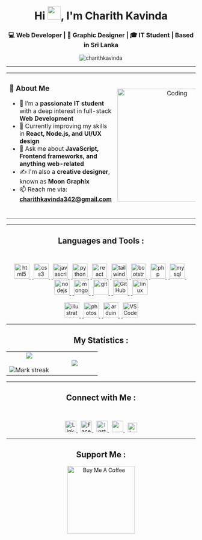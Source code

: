 <h1 align="center">Hi <img src="https://media.giphy.com/media/hvRJCLFzcasrR4ia7z/giphy.gif" width="35">, I'm Charith Kavinda</h1>
<h3 align="center">💻 Web Developer | 🎨 Graphic Designer | 🎓 IT Student | Based in Sri Lanka</h3>

<p align="center">
  <img src="https://komarev.com/ghpvc/?username=charithkavinda&label=Profile%20views&color=0e75b6&style=flat" alt="charithkavinda" />
</p>

---
<table align="center">
<tr border="none">
<td width="50%" align="left">

  ### 🚀 About Me

- 🎯 I’m a **passionate IT student** with a deep interest in full-stack **Web Development**  
- 🌱 Currently improving my skills in **React, Node.js, and UI/UX design**  
- 💬 Ask me about **JavaScript, Frontend frameworks, and anything web-related**  
- ✍️ I'm also a **creative designer**, known as **Moon Graphix**  
- 📫 Reach me via: **charithkavinda342@gmail.com**
<br>

</td>
<td width="50%" align="center">

  <img align="center" alt="Coding" width="300" src="https://github.com/7oSkaaa/7oSkaaa/blob/main/Images/Right_Side.gif?raw=true">

  
  </td>
</tr>
</table>

---


<h2 align="center">Languages and Tools :</h2><br>

<p align="center"><a href="https://www.w3schools.org/html/" target="_blank" rel="noreferrer"> <img src="https://github.com/Scar1109/skill-icons/blob/main/icons/HTML.svg" alt="html5" width="40" height="40"/> </a>&nbsp<a href="https://www.w3schools.com/css/" target="_blank" rel="noreferrer"> <img src="https://github.com/Scar1109/skill-icons/blob/main/icons/CSS.svg" alt="css3" width="40" height="40"/> </a>&nbsp<a href="https://developer.mozilla.org/en-US/docs/Web/JavaScript" target="_blank" rel="noreferrer"> <img src="https://github.com/Scar1109/skill-icons/blob/main/icons/JavaScript.svg" alt="javascript" width="40" height="40"/> </a>&nbsp<a href="https://www.python.org" target="_blank" rel="noreferrer"> <img src="https://github.com/Scar1109/skill-icons/blob/main/icons/Python-Dark.svg" alt="python" width="40" height="40"/> </a>&nbsp<a href="https://reactjs.org/" target="_blank" rel="noreferrer"> <img src="https://github.com/Scar1109/skill-icons/blob/main/icons/React-Dark.svg" alt="react" width="40" height="40"/> </a>&nbsp<a href="https://tailwindcss.com/" target="_blank" rel="noreferrer"> <img src="https://github.com/Scar1109/skill-icons/blob/main/icons/TailwindCSS-Dark.svg" alt="tailwind" width="40" height="40"/> </a>&nbsp<a href="https://getbootstrap.com" target="_blank" rel="noreferrer"> <img src="https://github.com/Scar1109/skill-icons/blob/main/icons/Bootstrap.svg" alt="bootstrap" width="40" height="40"/> </a>&nbsp<a href="https://www.php.net" target="_blank" rel="noreferrer"> <img src="https://github.com/Scar1109/skill-icons/blob/main/icons/PHP-Dark.svg" alt="php" width="40" height="40"/> </a>&nbsp<a href="https://www.mysql.com/" target="_blank" rel="noreferrer"> <img src="https://github.com/Scar1109/skill-icons/blob/main/icons/MySQL-Dark.svg" alt="mysql" width="40" height="40"/> </a>&nbsp<a href="https://nodejs.org" target="_blank" rel="noreferrer"> <img src="https://github.com/Scar1109/skill-icons/blob/main/icons/NodeJS-Dark.svg" alt="nodejs" width="40" height="40"/> </a>&nbsp<a href="https://www.mongodb.com/" target="_blank" rel="noreferrer"> <img src="https://github.com/Scar1109/skill-icons/blob/main/icons/MongoDB.svg" alt="mongodb" width="40" height="40"/> </a>&nbsp<a href="https://git-scm.com/" target="_blank" rel="noreferrer"> <img src="https://github.com/Scar1109/skill-icons/blob/main/icons/Git.svg" alt="git" width="40" height="40"/> </a>&nbsp<a href="https://github.com/" target="_blank" rel="noreferrer"> <img src="https://github.com/Scar1109/skill-icons/blob/main/icons/Github-Dark.svg" alt="GitHub" width="40" height="40"/> </a>&nbsp<a href="https://www.linux.org/" target="_blank" rel="noreferrer"> <img src="https://github.com/Scar1109/skill-icons/blob/main/icons/Linux-Dark.svg" alt="linux" width="40" height="40"/> </a><br><br><a href="https://www.adobe.com/in/products/illustrator.html" target="_blank" rel="noreferrer"> <img src="https://github.com/Scar1109/skill-icons/blob/main/icons/Illustrator.svg" alt="illustrator" width="40" height="40"/> </a>&nbsp<a href="https://www.photoshop.com/en" target="_blank" rel="noreferrer"> <img src="https://github.com/Scar1109/skill-icons/blob/main/icons/Photoshop.svg" alt="photoshop" width="40" height="40"/> </a>&nbsp<a href="https://www.arduino.cc/" target="_blank" rel="noreferrer"> <img src="https://github.com/Scar1109/skill-icons/blob/main/icons/Arduino.svg" alt="arduino" width="40" height="40"/> </a>&nbsp<a href="https://vscode.dev/" target="_blank" rel="noreferrer"> <img src="https://github.com/Scar1109/skill-icons/blob/main/icons/VSCode-Dark.svg" alt="VSCode" width="40" height="40"/> </a></p>

---

<h2 align="center">My Statistics :</h2>
<p align="center">
<table align="center">
<tr border="none">
<td width="50%" align="center">
  
  <img  align="center"  src="https://github-readme-stats.vercel.app/api?username=charithkavinda&theme=dark&show_icons=true&count_private=true" />
  <br></br>
  <img  title="🔥 Get streak stats for your profile at git.io/streak-stats" alt="Mark streak" src="https://github-readme-streak-stats.herokuapp.com/?user=charithkavinda&theme=dark&hide_border=false" /> 
</td>
<td width="50%" align="center">

  <img  align="center"  src="https://github-readme-stats.anuraghazra1.vercel.app/api/top-langs/?username=charithkavinda&theme=dark&hide_border=false&no-bg=true&no-frame=true&langs_count=10"/>
  
  </td>
</tr>
</table>

<!--<h3 align="center">My Statistics:</h3>
<p align="center">
<table align="center">
<tr border="none">
<td width="50%" align="center">
  
  <img  align="center"  src="https://github-readme-stats.vercel.app/api?username=charithkavinda&show_icons=true&theme=github_dark&rank_icon=github&hide=issues&custom_title=Charith's%20GitHub%20Stats" />
  <br></br>
  <img  title="🔥 Get streak stats for your profile at git.io/streak-stats" alt="Mark streak" src="https://github-readme-streak-stats.herokuapp.com/?user=Scar1109&theme=dark&hide_border=false" /> 
</td>
<td width="50%" align="center">

  <img  align="center"  src="https://github-readme-stats.anuraghazra1.vercel.app/api/top-langs/?username=Scar1109&theme=dark&hide_border=false&no-bg=true&no-frame=true&langs_count=10"/>
  
  </td>
</tr>
</table>-->

---

<h2 align="center">Connect with Me :</h2><br>

<p align="center">
  <a href="https://linkedin.com/in/charithkavinda001" target="_blank">
    <img src="https://github.com/Scar1109/skill-icons/blob/59059d9d1a2c092696dc66e00931cc1181a4ce1f/icons/LinkedIn.svg" alt="LinkedIn" height="30"/>
  </a>&nbsp
  <a href="https://fb.com/charithkavinda001" target="_blank">
    <img src="https://raw.githubusercontent.com/rahuldkjain/github-profile-readme-generator/master/src/images/icons/Social/facebook.svg" alt="Facebook" height="30"/>
  </a>&nbsp
  <a href="https://instagram.com/charithkavinda001" target="_blank">
    <img src="https://github.com/Scar1109/skill-icons/blob/59059d9d1a2c092696dc66e00931cc1181a4ce1f/icons/Instagram.svg" alt="Instagram" height="30"/>
  </a>&nbsp
  <a href="https://www.hackerrank.com/charithkavinda31" target="_blank">
    <img src="https://raw.githubusercontent.com/rahuldkjain/github-profile-readme-generator/master/src/images/icons/Social/hackerrank.svg" height="30"/>
  </a>&nbsp
  <a href="https://leetcode.com/charithkavinda001" target="_blank">
    <img src="https://raw.githubusercontent.com/rahuldkjain/github-profile-readme-generator/master/src/images/icons/Social/leet-code.svg" alt="LeetCode" height="25"/>
  </a>
</p>





<!--### 🛠️ Tech Stack & Tools

<p align="center">
  <img src="https://skillicons.dev/icons?i=html,css,js,bootstrap,tailwind,react,nodejs,mongodb,mysql,php,python,git,github,linux" />
</p>

<p align="center">
  <img src="https://skillicons.dev/icons?i=ai,ps,arduino,vscode" />
</p>

---

### 📊 GitHub Stats

<p align="center">
  <img src="https://github-readme-stats.vercel.app/api?username=charithkavinda&show_icons=true&theme=tokyonight" alt="GitHub Stats" height="180"/>
</p>



---

### 🔥 GitHub Contribution Graph

<p align="center">
  <img src="https://github-readme-activity-graph.vercel.app/graph?username=charithkavinda&theme=tokyo-night&area=true" alt="Contribution Graph"/>
</p>



### 💡 Fun Fact

> "I code with creativity & design with logic — blending both as **Moon Graphix** 🌓"-->

---

<h2 align="center">Support Me :</h2>

<p align="center">
  <a href="https://www.buymeacoffee.com/charith_kavinda" target="_blank">
    <img src="https://cdn.buymeacoffee.com/buttons/v2/default-yellow.png" width="180" alt="Buy Me A Coffee" />
  </a>
</p>
